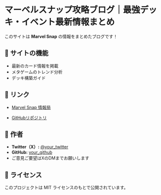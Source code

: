 # マーベルスナップ攻略ブログ｜最強デッキ・イベント最新情報まとめ

このサイトは **Marvel Snap** の情報をまとめたブログです！

## 🔧 サイトの機能
- 最新のカード情報を掲載
- メタゲームのトレンド分析
- デッキ構築ガイド


## 🔗 リンク
- [ Marvel Snap 情報局](https://marvel-otaku.github.io/marvelsnap.github.io/)

- [GitHubリポジトリ](https://github.com/your-repo)


## 👤 作者
- **Twitter（X）:** [@your_twitter](https://twitter.com/your_twitter)
- **GitHub:** [your_github](https://github.com/your_github)
- ご意見ご要望はXのDMまでお願いします


## 📜 ライセンス
このプロジェクトは MIT ライセンスのもとで公開されています。
